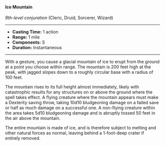 #### Ice Mountain
*9th-level conjuration* (Cleric, Druid, Sorcerer, Wizard)
___
- **Casting Time:** 1 action
- **Range:** 1 mile
- **Components:** S
- **Duration:** Instantaneous
---
With a gesture, you cause a glacial mountain of ice
to erupt from the ground at a point you choose 
within range. The mountain is 200 feet high at the 
peak, with jagged slopes down to a roughly circular 
base with a radius of 100 feet.

The mountain rises to its full height almost 
immediately, likely with catastrophic results for any 
structures on or above the ground where the spell 
takes effect. A flying creature where the mountain 
appears must make a Dexterity saving throw, taking 
10d10 bludgeoning damage on a failed save or half as
much damage on a successful one. A non-flying 
creature within the area takes 5d10 bludgeoning 
damage and is abruptly tossed 50 feet in the air 
above the mountain.

The entire mountain is made of ice, and is 
therefore subject to melting and other natural forces
as normal, leaving behind a 1-foot-deep crater if 
entirely removed.

